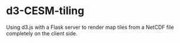 # d3-CESM-tiling
Using d3.js with a Flask server to render map tiles from a NetCDF file completely on the client side.
